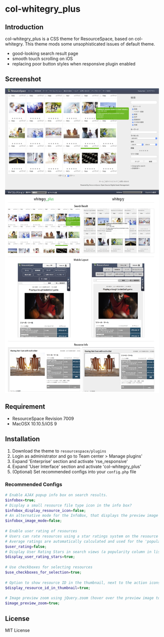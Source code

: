 col-whitegry_plus
=========

## Introduction

col-whitegry_plus is a CSS theme for ResourceSpace, based on col-whitegry.
This theme mods some unsophisticated issues of default theme.

* good-looking search result page
* smooth touch scrolling on iOS
* replacing poor button styles when responsive plugin enabled

## Screenshot

![screenshot](doc/screen.png)
![comparison](doc/comparison.png)

## Requirement

* ResourceSpace Revision 7009
* MacOSX 10.10.5/iOS 9

## Installation

1. Download the theme to `resourcespace/plugins`
2. Login as administrator and go to Team center > Manage plugins'
3. Expand 'Enterprise' section and activate 'rse_responsive'
4. Expand 'User Interface' section and activate 'col-whitegry_plus'
5. (Optional) Set recommended configs into your `config.php` file

### Recommended Configs
```php
# Enable AJAX popup info box on search results.
$infobox=true;
# Display a small resource file type icon in the info box?
$infobox_display_resource_icon=false;
# An alternative mode for the InfoBox, that displays the preview image instead of any metadata.
$infobox_image_mode=false;

# Enable user rating of resources
# Users can rate resources using a star ratings system on the resource view page.
# Average ratings are automatically calculated and used for the 'popularity' search ordering.
$user_rating=false;
# Display User Rating Stars in search views (a popularity column in list view)
$display_user_rating_stars=true;

# Use checkboxes for selecting resources
$use_checkboxes_for_selection=true;

# Option to show resource ID in the thumbnail, next to the action icons.
$display_resource_id_in_thumbnail=true;

# Image preview zoom using jQuery.zoom (hover over the preview image to zoom in on the resource view page)
$image_preview_zoom=true;
```

## License

MIT License